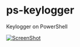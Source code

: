 ps-keylogger
============

Keylogger on PowerShell

[![ScreenShot](https://github.com/dab00/ps-keylogger/blob/master/scr1.jpg)](http://youtu.be/al-RQTLc_wY)